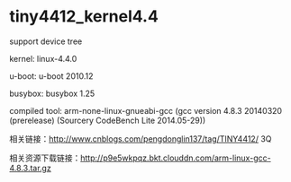 # tiny4412_kernel4.4
support device tree

kernel: linux-4.4.0

u-boot: u-boot 2010.12

busybox: busybox 1.25

compiled tool:  arm-none-linux-gnueabi-gcc
      (gcc version 4.8.3 20140320 (prerelease)
        (Sourcery CodeBench Lite 2014.05-29))

相关链接：http://www.cnblogs.com/pengdonglin137/tag/TINY4412/ 3Q

相关资源下载链接：http://p9e5wkpqz.bkt.clouddn.com/arm-linux-gcc-4.8.3.tar.gz
